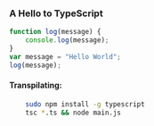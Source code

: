 ### A Hello to TypeScript

```ts
function log(message) {
    console.log(message);
}
var message = "Hello World";
log(message);

```
#### Transpilating:
```sh
    sudo npm install -g typescript
    tsc *.ts && node main.js
```

